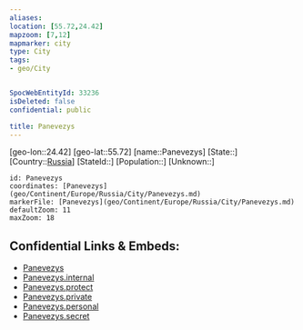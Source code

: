 ```yaml
---
aliases: 
location: [55.72,24.42]
mapzoom: [7,12] 
mapmarker: city 
type: City
tags:
- geo/City


SpocWebEntityId: 33236
isDeleted: false
confidential: public

title: Panevezys
---
```

[geo-lon::24.42]
[geo-lat::55.72]
[name::Panevezys]
[State::]
[Country::[Russia](geo/Continent/Europe/Russia.md)]
[StateId::]
[Population::]
[Unknown::]


```leaflet
id: Panevezys
coordinates: [Panevezys](geo/Continent/Europe/Russia/City/Panevezys.md)
markerFile: [Panevezys](geo/Continent/Europe/Russia/City/Panevezys.md)
defaultZoom: 11 
maxZoom: 18
```


## Confidential Links & Embeds: 
- [Panevezys](../../../../../../_public/geo/Continent/Europe/Russia/City/Panevezys.md) 
- [Panevezys.internal](../../../../../../_internal/geo/Continent/Europe/Russia/City/Panevezys.internal.md) 
- [Panevezys.protect](../../../../../../_protect/geo/Continent/Europe/Russia/City/Panevezys.protect.md) 
- [Panevezys.private](../../../../../../_private/geo/Continent/Europe/Russia/City/Panevezys.private.md) 
- [Panevezys.personal](../../../../../../_personal/geo/Continent/Europe/Russia/City/Panevezys.personal.md) 
- [Panevezys.secret](../../../../../../_secret/geo/Continent/Europe/Russia/City/Panevezys.secret.md) 
